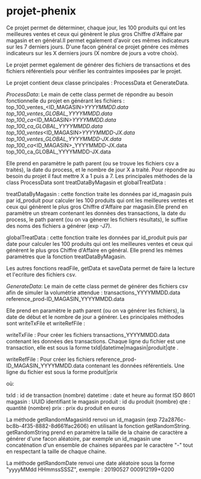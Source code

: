 # projet-phenix

Ce projet permet de déterminer, chaque jour, les 100 produits qui ont les meilleures ventes et ceux qui génèrent le plus gros Chiffre d'Affaire par magasin et en général.Il permet egalement d'avoir ces mêmes indicateurs sur les 7 derniers jours. D'une facon général ce projet génére ces mêmes indicateurs sur les X derniers jours (X nombre de jours a votre choix).

Le projet permet egalement de générer des fichiers de transactions et des fichiers référentiels pour vérifier les contraintes imposées par le projet.  

Le projet contient deux classe principales : ProcessData et GenerateData.

_ProcessData_: 
Le main de cette class permet de répondre au besoin fonctionnelle du projet en générant les fichiers : 
top_100_ventes_<ID_MAGASIN>_YYYYMMDD.data
top_100_ventes_GLOBAL_YYYYMMDD.data
top_100_ca_<ID_MAGASIN>_YYYYMMDD.data
top_100_ca_GLOBAL_YYYYMMDD.data
top_100_ventes_<ID_MAGASIN>_YYYYMMDD-JX.data
top_100_ventes_GLOBAL_YYYYMMDD-JX.data
top_100_ca_<ID_MAGASIN>_YYYYMMDD-JX.data
top_100_ca_GLOBAL_YYYYMMDD-JX.data

Elle prend en paramètre le path parent (ou se trouve les fichiers csv a traités), la date du process, et le nombre de jour X a traité. Pour rèpondre au besoin du projet il faut mettre X a 1 puis a 7. 
Les principales mèthodes de la class ProcessData sont treatDataByMagasin et globalTreatData : 

treatDataByMagasin : cette fonction traite les données par id_magasin puis par id_produit pour calculer les 100 produits qui ont les meilleures ventes et ceux qui génèrent le plus gros Chiffre d'Affaire par magasin.Elle prend en paramètre un stream contenant les donnèes des transactions, la date du process, le path parent (ou on va gènerer les fichiers résultats), le suffixe des noms des fichiers a générer (exp -J7).

globalTreatData : cette fonction traite les données par id_produit puis par date pour calculer les 100 produits qui ont les meilleures ventes et ceux qui génèrent le plus gros Chiffre d'Affaire en général. Elle prend les mèmes paramètres que la fonction treatDataByMagasin.

Les autres fonctions readFile, getData et saveData permet de faire la lecture et l'ecriture des fichiers csv.

_GenerateData_: 
Le main de cette class permet de générer des fichiers csv afin de simuler la volumétrie attendue : 
transactions_YYYYMMDD.data
reference_prod-ID_MAGASIN_YYYYMMDD.data

Elle prend en paramètre le path parent (ou on va générer les fichiers), la date de début et le nombre de jour a générer. 
Les principales méthodes sont writeTxFile et writeRefFile : 

writeTxFile : Pour créer les fichiers transactions_YYYYMMDD.data contenant les données des transactions. Chaque ligne du fichier est une transaction, elle est sous la forme txId|datetime|magasin|produit|qte .

writeRefFile : Pour créer les fichiers reference_prod-ID_MAGASIN_YYYYMMDD.data contenant les données référentiels. Une ligne du fichier est sous la forme produit|prix 

où:

txId : id de transaction (nombre)
datetime : date et heure au format ISO 8601
magasin : UUID identifiant le magasin
produit : id du produit (nombre)
qte : quantité (nombre)
prix : prix du produit en euros

La méthode getRandomMagasinId renvoi un id_magasin (exp 72a2876c-bc8b-4f35-8882-8d661fac2606) en utilisant la fonction getRandomString. getRandomString prend en paramètre la taille de la chaine de caractère a générer d'une facon aléatoire, par exemple un id_magasin une concaténation d'un ensemble de chaines séparées par le caractère "-" tout en respectant la taille de chaque chaine.

La méthode getRandomDate renvoi une date aléatoire sous la forme "yyyyMMdd HHmmssSSSZ", exemple : 20190527 000912199+0200




